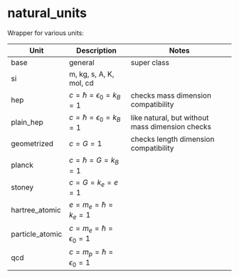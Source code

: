 # natural_units

Wrapper for various units:

| Unit      | Description | Notes | 
| ----------- | ----------- | ------------ | 
| base      | general        | super class | 
| si        | m, kg, s, A, K, mol, cd       |
| hep   | $c=\hbar=\epsilon_0=k_B=1$         | checks mass dimension compatibility | 
| plain_hep       | $c=\hbar=\epsilon_0=k_B=1$         | like natural, but without mass dimension checks |
| geometrized | $c=G=1$ | checks length dimension compatibility |
| planck | $c=\hbar=G=k_B=1$ | |
| stoney | $c=G=k_e=e=1$ | |
| hartree_atomic | $e=m_e=\hbar=k_e=1$ | |
| particle_atomic | $c=m_e=\hbar=\epsilon_0=1$ | |
| qcd | $c = m_p=\hbar=\epsilon_0 = 1$ | |
